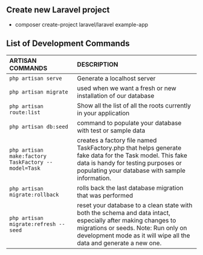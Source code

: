 ## Create new Laravel project
- composer create-project laravel/laravel example-app

## List of Development Commands

|   ARTISAN COMMANDS    |   DESCRIPTION     |
|:----------------------|:------------------|
| ```php artisan serve```     | Generate a localhost server |
| ```php artisan migrate```   |  used when we want a fresh or new installation of our database |
| ```php artisan route:list``` | Show all  the list of all the roots currently in your application |
| ```php artisan db:seed``` | command to populate your database with test or sample data |
| ```php artisan make:factory TaskFactory --model=Task``` | creates a factory file named TaskFactory.php that helps generate fake data for the Task model. This fake data is handy for testing purposes or populating your database with sample information. |
| ```php artisan migrate:rollback``` | rolls back the last database migration that was performed |
| ```php artisan migrate:refresh --seed``` | reset your database to a clean state with both the schema and data intact, especially after making changes to migrations or seeds. Note: Run only on development mode as it will wipe all the data and generate a new one. |